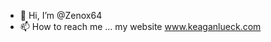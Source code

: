 - 👋 Hi, I’m @Zenox64
- 📫 How to reach me ... my website www.keaganlueck.com

<!---
Zenox64/Zenox64 is a ✨ special ✨ repository because its `README.md` (this file) appears on your GitHub profile.
You can click the Preview link to take a look at your changes.
--->
